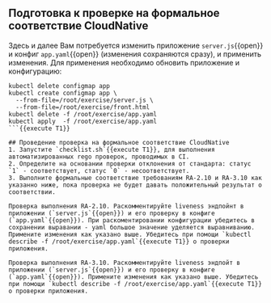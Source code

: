 ## Подготовка к проверке на формальное соответствие CloudNative
Здесь и далее Вам потребуется изменить приложение `server.js`{{open}} и конфиг `app.yaml`{{open}} (изменения сохраняются сразу), и применить изменения. Для применения необходимо обновить приложение и конфигурацию:
```
kubectl delete configmap app
kubectl create configmap app \
  --from-file=/root/exercise/server.js \
  --from-file=/root/exercise/front.html
kubectl delete -f /root/exercise/app.yaml
kubectl apply  -f /root/exercise/app.yaml
```{{execute T1}}

## Проведение проверка на формальное соответствие CloudNative
1. Запустите `checklist.sh`{{execute T1}}, для выполнения автоматизированных rego проверок, проводимых в CI.
2. Определите на основании проверки отклонения от стандарта: статус `1` - соответствует, статус `0` - несоответствует.
3. Выполните формальные соответствие требованиям RA-2.10 и RA-3.10 как указанно ниже, пока проверка не будет давать положительный результат о соответствии.

Проверка выполнения RA-2.10. Раскомментируйте liveness эндпойнт в приложении (`server.js`{{open}}) и его проверку в конфиге (`app.yaml`{{open}}). При раскоментировании конфигурации убедитесь в сохранении выравании - yaml большое значение уделяется выравниванию. Примените изменения как указано выше. Убедитесь при помощи `kubectl describe -f /root/exercise/app.yaml`{{execute T1}} о проверки приложения.

Проверка выполнения RA-3.10. Раскомментируйте liveness эндпойт в приложении (`server.js`{{open}}) и его проверку в конфиге (`app.yaml`{{open}}). Примените изменения как указано выше. Убедитесь при помощи `kubectl describe -f /root/exercise/app.yaml`{{execute T1}} о проверки приложения.

